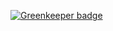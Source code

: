 
[![Greenkeeper badge](https://badges.greenkeeper.io/bgdsh/Modern_JavaScript_Applications_Code.svg)](https://greenkeeper.io/)
